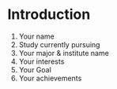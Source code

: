 # Introduction
1. Your name
2. Study currently pursuing
3. Your major & institute name
4. Your interests
5. Your Goal
6. Your achievements

